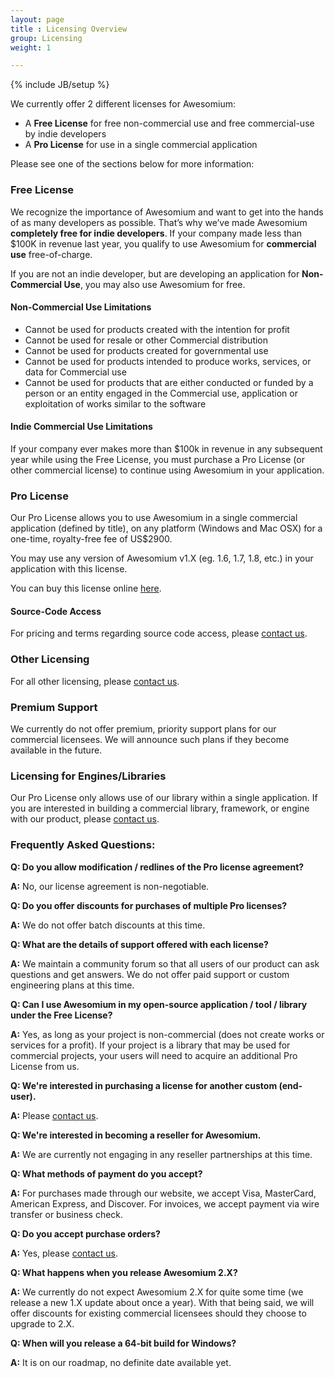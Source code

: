 ```yaml
---
layout: page
title : Licensing Overview
group: Licensing
weight: 1

---
```

{% include JB/setup %}


We currently offer 2 different licenses for Awesomium:

 * A **Free License** for free non-commercial use and free commercial-use by indie developers
 * A **Pro License** for use in a single commercial application

Please see one of the sections below for more information:

### Free License

We recognize the importance of Awesomium and want to get into the hands of as many developers as possible. That’s why we’ve made Awesomium **completely free for indie developers**. If your company made less than $100K in revenue last year, you qualify to use Awesomium for **commercial use** free-of-charge.

If you are not an indie developer, but are developing an application for **Non-Commercial Use**, you may also use Awesomium for free.

#### Non-Commercial Use Limitations

 * Cannot be used for products created with the intention for profit
 * Cannot be used for resale or other Commercial distribution
 * Cannot be used for products created for governmental use
 * Cannot be used for products intended to produce works, services, or data for Commercial use
 * Cannot be used for products that are either conducted or funded by a person or an entity engaged in the Commercial use, application or exploitation of works similar to the software

#### Indie Commercial Use Limitations

If your company ever makes more than $100k in revenue in any subsequent year while using the Free License, you must purchase a Pro License (or other commercial license) to continue using Awesomium in your application.

### Pro License

Our Pro License allows you to use Awesomium in a single commercial application (defined by title), on any platform (Windows and Mac OSX) for a one-time, royalty-free fee of US$2900.

You may use any version of Awesomium v1.X (eg. 1.6, 1.7, 1.8, etc.) in your application with this license.

You can buy this license online [here](https://www.awesomium.com/buy/).

#### Source-Code Access

For pricing and terms regarding source code access, please [contact us](https://awesomium.wufoo.com/forms/contact-our-sales-team/).

### Other Licensing

For all other licensing, please [contact us](https://awesomium.wufoo.com/forms/contact-our-sales-team/).

### Premium Support

We currently do not offer premium, priority support plans for our commercial licensees. We will announce such plans if they become available in the future.

### Licensing for Engines/Libraries

Our Pro License only allows use of our library within a single application. If you are interested in building a commercial library, framework, or engine with our product, please [contact us](https://awesomium.wufoo.com/forms/contact-our-sales-team/).

### Frequently Asked Questions:

**Q: Do you allow modification / redlines of the Pro license agreement?**

**A:** No, our license agreement is non-negotiable.

**Q: Do you offer discounts for purchases of multiple Pro licenses?**

**A:** We do not offer batch discounts at this time.

**Q: What are the details of support offered with each license?**

**A:** We maintain a community forum so that all users of our product can ask questions and get answers. We do not offer paid support or custom engineering plans at this time.

**Q: Can I use Awesomium in my open-source application / tool / library under the Free License?**

**A:** Yes, as long as your project is non-commercial (does not create works or services for a profit). If your project is a library that may be used for commercial projects, your users will need to acquire an additional Pro License from us.

**Q: We're interested in purchasing a license for another custom (end-user).**

**A:** Please [contact us](https://awesomium.wufoo.com/forms/contact-our-sales-team/).

**Q: We're interested in becoming a reseller for Awesomium.**

**A:** We are currently not engaging in any reseller partnerships at this time.

**Q: What methods of payment do you accept?**

**A:** For purchases made through our website, we accept Visa, MasterCard, American Express, and Discover. For invoices, we accept payment via wire transfer or business check.

**Q: Do you accept purchase orders?**

**A:** Yes, please [contact us](https://awesomium.wufoo.com/forms/contact-our-sales-team/).

**Q: What happens when you release Awesomium 2.X?**

**A:** We currently do not expect Awesomium 2.X for quite some time (we release a new 1.X update about once a year). With that being said, we will offer discounts for existing commercial licensees should they choose to upgrade to 2.X.
 
**Q: When will you release a 64-bit build for Windows?**

**A:** It is on our roadmap, no definite date available yet.